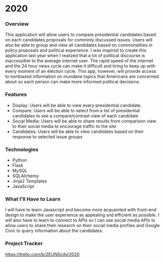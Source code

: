 # 2020

### Overview
This application will allow users to compare presidential candidates based on each candidates proposals for comminly discussed issues. Users will also be able to group and view all candidates based on commonalities in policy proposals and political experience. I was inspired to create this application last year when I realized that a lot of political discourse is inaccessible to the average internet user. The rapid speed of the internet and the 24 hour news cycle can make it difficult and tiring to keep up with every moment of an election cycle. This app, however, will provide access to nonbiased information on mundane topics that Americans are concerned about so each person can make more informed political decisions. 

### Features
<ul>
  <li> Display: Users will be able to view every presidential candidate. </li>
  <li> Compare: Users will be able to select from a list of presidential candidates to see a compare/contrast view of each candidate </li>
  <li> Social Media:  Users will be able to share results from comparison view to their social media to encourage traffic to the site </li>
  <li> Candidates: Users will be able to view candidates based on their response to selected issue groups </li>
</ul>

### Technologies
<ul> 
  <li> Python </li>
  <li> Flask</li>
  <li> MySQL </li>
  <li> SQLAlchemy</li>
  <li> Jinja2 Templates </li>
  <li> JavaScript </li> 
</ul>

### What I'll Have to Learn
I will have to learn Javascript and become more acquainted with front-end design to make the user experience as appealing snd efficient as possible. I will also have to learn to connect to APIs so I can use social media APIs to allow users to share their research on their social media profiles and Google Civic to query information about the candidates.

### Project Tracker
https://trello.com/b/2EUN5cdv/2020
